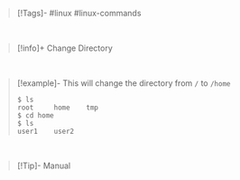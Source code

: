 > [!Tags]-
> #linux #linux-commands 

&nbsp;
&nbsp;
&nbsp;
&nbsp;

> [!info]+
> Change Directory

&nbsp;

> [!example]-
> This will change the directory from `/` to `/home`
> ```shell
> $ ls
> root     home    tmp
> $ cd home
> $ ls
> user1    user2
> ```

&nbsp;

> [!Tip]- Manual


